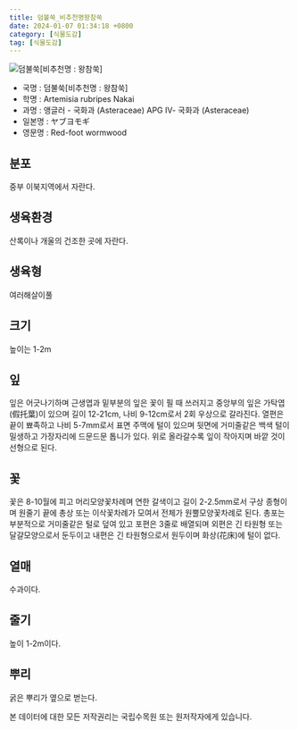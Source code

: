 ```yaml
---
title: 덤불쑥_비추천명왕참쑥
date: 2024-01-07 01:34:18 +0800
category: [식물도감]
tag: [식물도감]
---
```




![덤불쑥[비추천명 : 왕참쑥]](/fileUpload/plants/basic/Compositae/Artemisia/10594/3_th2.JPG)
- 국명 : 덤불쑥[비추천명 : 왕참쑥]
- 학명 : Artemisia rubripes Nakai
- 과명 : 앵글러 - 국화과 (Asteraceae) APG Ⅳ- 국화과 (Asteraceae)
- 일본명 : ヤブヨモギ
- 영문명 : Red-foot wormwood


## 분포
중부 이북지역에서 자란다.
## 생육환경
산록이나 개울의 건조한 곳에 자란다.
## 생육형
여러해살이풀 
## 크기
높이는 1-2m
## 잎
잎은 어긋나기하며 근생엽과 밑부분의 잎은 꽃이 필 때 쓰러지고 중앙부의 잎은 가탁엽(假托葉)이 있으며 길이 12-21cm, 나비 9-12cm로서 2회 우상으로 갈라진다. 열편은 끝이 뾰족하고 나비 5-7mm로서 표면 주맥에 털이 있으며 뒷면에 거미줄같은 백색 털이 밀생하고 가장자리에 드문드문 톱니가 있다. 위로 올라갈수록 잎이 작아지며 바깥 것이 선형으로 된다.
## 꽃
꽃은 8-10월에 피고 머리모양꽃차례며 연한 갈색이고 길이 2-2.5mm로서 구상 종형이며 원줄기 끝에 총상 또는 이삭꽃차례가 모여서 전체가 원뿔모양꽃차례로 된다. 총포는 부분적으로 거미줄같은 털로 덮여 있고 포편은 3줄로 배열되며 외편은 긴 타원형 또는 달걀모양으로서 둔두이고 내편은 긴 타원형으로서 원두이며 화상(花床)에 털이 없다.
## 열매
수과이다.
## 줄기
높이 1-2m이다.
## 뿌리
굵은 뿌리가 옆으로 벋는다.






본 데이터에 대한 모든 저작권리는 국립수목원 또는 원저작자에게 있습니다.
